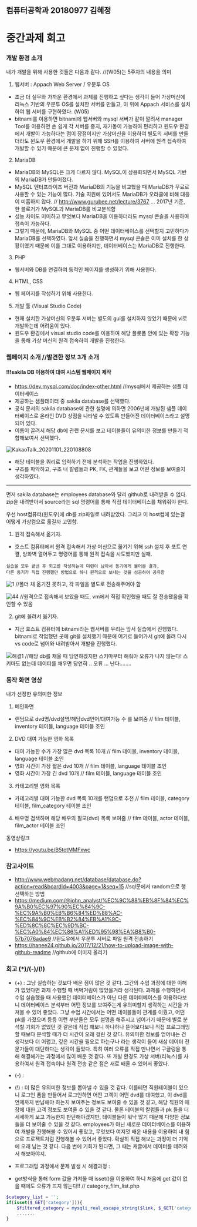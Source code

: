 ## 컴퓨터공학과 20180977 김혜정

# 중간과제 회고

### 개발 환경 소개
내가 개발을 위해 사용한 것들은 다음과 같다.
//(W05)는 5주차의 내용을 의미

1. 웹서버 : Appach Web Server / 우분투 OS 
- 조금 더 실무와 가까운 환경에서 과제를 진행하고 싶다는 생각이 들어 가상머신에 리눅스 기반의 우분투 OS를 설치한 서버를 만들고, 이 위에 Appach 서비스를 설치하여 웹 서버를 구현하였다. (W05)
- bitnami를 이용하면 bitnami에 웹서버와 mysql 서버가 같이 깔려서 manager Tool를 이용하면 손 쉽게 각 서버를 중지, 재가동이 가능하여 편리하고 윈도우 환경에서 개발이 가능하다는 점이 장점이지만 가상머신을 이용하여 별도의 서버를 만들더라도 윈도우 환경에서 개발을 하기 위해 SSH를 이용하여 서버에 원격 접속하여 개발할 수 있기 때문에 큰 문제 없이 진행할 수 있었다.

2. MariaDB
- MariaDB와 MySQL은 크게 다르지 않다. MySQL이 상용화되면서 MySQL 기반의 MariaDB가 만들어졌다. 
- MySQL 엔터프라이즈 버전과 MariaDB의 기능을 비교했을 때 MariaDB가 무료로 사용할 수 있는 기능이 많다.
기술 지원에 있어서도 MariaDB가 오라클에 비해 대응이 미흡하지 않다.
// http://www.gurubee.net/lecture/3767  ... 2017년 기준, 한 블로거가 MySQL과 MariaDB를 비교분석함
- 성능 차이도 미미하고 무엇보다 MariaDB을 이용하더라도 mysql 콘솔을 사용하여 접속이 가능하다.
- 그렇기 때문에, MariaDB와 MySQL 중 어떤 데이터베이스를 선택할지 고민하다가 MariaDB를 선택하였다. 앞서 실습을 진행하면서 mysql 콘솔은 이미 설치를 한 상황이였기 때문에 이를 그대로 이용하지만, 데이터베이스는 MariaDB로 진행한다.

3. PHP
- 웹서버와 DB를 연결하여 동적인 페이지를 생성하기 위해 사용한다.

4. HTML, CSS
- 웹 페이지를 작성하기 위해 사용한다. 

5. 개발 툴 (Visual Studio Code)
- 현재 설치한 가상머신의 우분투 서버는 별도의 gui를 설치하지 않았기 때문에 vi로 개발하는데 어려움이 있다.
- 윈도우 환경에서 visual studio code를 이용하여 해당 플롯폼 안에 있는 확장 기능을 통해 가상 머신의 원격 접속하여 개발을 진행한다.

### 웹페이지 소개 //발견한 정보 3개 소개

#### !!!sakila DB 이용하여 대여 시스템 웹페이지 제작
- https://dev.mysql.com/doc/index-other.html //mysql에서 제공하는 샘플 데이터베이스 
- 제공하는 샘플데이터 중 sakila database를 선택했다. 
- 공식 문서의 sakila database에 관한 설명에 의하면 2006년에 개발된 샘플 데이터베이스로 온라인 DVD 상점을 나타낼 수 있도록 만들어진 데이터베이스라고 설명되어 있다. 
- 이름이 끌려서 해당 db에 관련 문서를 보고 테이블들이 유의미한 정보를 만들기 적합해보여서 선택했다.

![KakaoTalk_20201101_220108808](https://user-images.githubusercontent.com/68772751/97805652-d7714c80-1c9a-11eb-8415-ce85858957c7.jpg)

- 해당 테이블을 쿼리로 입력하기 전에 분석하는 작업을 진행하였다. 
- 구조를 파악하고, 구조 내 칼럼들과 PK, FK, 관계들을 보고 어떤 정보를 보여줄지 생각하였다.
------
먼저 sakila database는 employees database와 달리 github로 내려받을 수 없다. zip을 내려받아서 source라는 sql 명령어를 통해 직접 데이터베이스를 채워줘야 한다. 

우선 host컴퓨터(윈도우)에 db를 zip파일로 내려받았다. 그리고 이 host컴에 있는걸 어떻게 가상컴으로 옮길까 고민함.

1. 원격 접속해서 옮기자.
- 호스트 컴퓨터에서 원격 접속해서 가상 머신으로 옮기기 위해 ssh 설치 후 포트 연결, 방화벽 열어두고 명령어를 통해 원격 접속을 시도했지만 실패.
```
실습을 모두 끝낸 후 회고를 작성하는데 미련이 남아서 동기에게 물어본 결과, 
다른 동기가 직접 진행했던 방법으로 하니 원격으로 보내는 것을 성공하여 공유함
```
![1](https://user-images.githubusercontent.com/68772751/97805975-ad208e80-1c9c-11eb-80ca-7f832d62f792.JPG)
//폴더 채 옮기진 못하고, 각 파일을 별도로 전송해주어야 함

![44](https://user-images.githubusercontent.com/68772751/97806007-dc370000-1c9c-11eb-9ec4-8d23bb4d7c85.JPG)
//원격으로 접속해서 보았을 때도, vm에서 직접 확인했을 때도 잘 전송됐음을 확인할 수 있음

2. git에 올려서 옮기자. 
- 지금 호스트 컴퓨터에 bitnami라는 웹서버를 우리는 앞서 실습에서 진행했다. bitnami로 작업했던 곳에 git을 설치했기 때문에 여기로 들어가서 git에 올려 다시 vs code로 넘어와 내려받아서 개발을 진행했다.

![해결1](https://user-images.githubusercontent.com/68772751/97806063-186a6080-1c9d-11eb-8f2f-316b9d812001.JPG)
//해당 db를 채울 때 당연하겠지만 스키마부터 해줘야 오류가 나지 않는다! 스키마도 없는데 데이터를 채우면 당연히 .. 오류 ... 난다........

### 동작 화면 영상
내가 선정한 유의미한 정보
1. 메인화면
- 랜덤으로 dvd명/dvd설명/해당dvd언어/대여가능 수 를 보여줌
  // film 테이블, inventory 테이블, language 테이블 조인
2. DVD 대여 가능한 영화 목록
- 대여 가능한 수가 가장 많은 dvd 목록 10개
  // film 테이블, inventory 테이블, language 테이블 조인
- 영화 시간이 가장 짧은 dvd 10개
  // film 테이블, language 테이블 조인
- 영화 시간이 가장 긴 dvd 10개
  // film 테이블, language 테이블 조인
3. 카테고리별 영화 목록
- 카테고리별 대여 가능한 dvd 목록 10개를 랜덤으로 추천
  // film 테이블, category 테이블, film_category 테이블 조인
4. 배우명 검색하며 해당 배우의 필모(dvd) 목록 보여줌
  // film 테이블, actor 테이블, film_actor 테이블 조인

동영상링크
- https://youtu.be/B5totMMFxwc

### 참고사이트
- http://www.webmadang.net/database/database.do?action=read&boardid=4003&page=1&seq=15 //sql문에서 random으로 행 선택하는 방법
- https://medium.com/@john_analyst/%EC%9C%88%EB%8F%84%EC%9A%B0%EC%97%90%EC%84%9C-%EC%9A%B0%EB%B6%84%ED%88%AC-%EC%84%9C%EB%B2%84%EB%A1%9C-%ED%8C%8C%EC%9D%BC-%EC%A0%84%EC%86%A1%ED%95%98%EA%B8%B0-57b7076adae9 //윈도우에서 우분투 서버로 파일 원격 전송하기
- https://hanee24.github.io/2017/12/21/how-to-upload-image-with-github-readme //github에 이미지 올리기

### 회고 (*)/(-)/(!)

* (+) : 그냥 실습하는 것보다 배운 점이 많은 것 같다. 그간의 수업 과정에 대한 이해가 없었다면 과제 수행할 때 버벅거림이 많았을거라 생각된다. 과제를 수행하면서 수업 실습했을 때 사용했던 데이터베이스가 아닌 다른 데이터베이스를 이용하다보니 데이터베이스 분석부터 어떤 정보를 보여주는게 유의미할지 생각하는 시간을 가져볼 수 있어 좋았다. 그냥 수업 시간에서는 어떤 테이블들이 관계를 이뤘고, 어떤 pk를 가졌으며 등등 이런 부분들은 모두 설명을 해주시고 넘어가기 때문에 별로 분석할 기회가 없었던 것 같은데 직접 해보니 하나하나 뜯어보다보니 직접 프로그래밍할 때보다 분석할 때가 더 시간이 오래 걸린 것 같다. 유의미한 정보를 얻어내는 건 생각보다 더 어렵고, 깊은 시간을 필요로 하는구나 라는 생각이 들어 새삼 데이터 전문가들이 대단하다는 생각이 들었다. 특히 여러 오류를 직접 만나면서 구글링을 통해 해결해가는 과정에서 많이 배운 것 같다. 또 개발 환경도 가상 서버(리눅스)를 사용하여서 원격 접속이나 원격 전송 같은 점은 새로 배울 수 있어서 좋았다. 
* (-) : 
* (!) : 더 많은 유의미한 정보를 뽑아낼 수 있을 것 같다. 이를테면 직원테이블이 있으니 로그인 폼을 만들어서 로그인하면 어떤 고객이 어떤 dvd를 대여했고, 이 dvd를 언제까지 반납해야 하는지 보여주는 정보도 보여줄 수 있을 것 같고, 해당 직원의 매장에 대한 고객 정보도 보여줄 수 있을 것 같다. 물론 테이블의 칼럼들과 pk 들을 더 세세하게 보고 가능한지 판단해야겠지만, 테이블들이 워낙 많기 때문에 다양한 정보들을 더 보여줄 수 있을 것 같다. employees가 아닌 새로운 데이터베이스를 이용하여 개발을 진행해볼 수 있어서 좋았고, 무엇보다 여지껏 배운 내용을 이용하여 내 힘으로 프로젝트처럼 진행해볼 수 있어서 좋았다. 확실히 직접 해보는 과정이 더 기억에 오래 남는 것 같다.
다음 번에 기회가 된다면, 그 때는 캐글에서 데이터를 데려와서 해보아야지.

* 프로그래밍 과정에서 문제 발생 시 해결과정 : 
- get방식을 통해 form 값을 가져올 때 isset()을 이용하여 하니 처음에 get 값이 없을 때에도 오류가 뜨지 않는다!! 
// category_film_list.php
```php
$category_list = '';
if(isset($_GET['category'])){
    $filtered_category = mysqli_real_escape_string($link, $_GET['category']);
    .......
}
```
